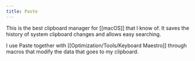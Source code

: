 ```yaml
---
title: Paste
---
```

This is the best clipboard manager for [[macOS]] that I know of. It saves the history of system clipboard changes and allows easy searching.

I use Paste together with [[Optimization/Tools/Keyboard Maestro]] through macros that modify the data that goes to my clipboard.